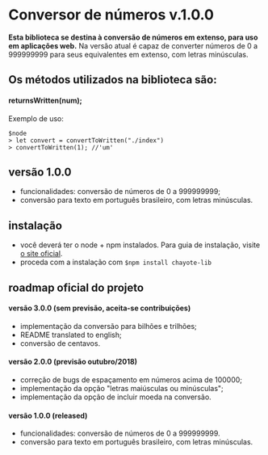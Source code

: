 # Conversor de números v.1.0.0

**Esta biblioteca se destina à conversão de números em extenso, para uso em aplicações web.**
Na versão atual é capaz de converter números de 0 a 999999999 para seus equivalentes em extenso, com letras minúsculas.


## Os métodos utilizados na biblioteca são:

#### **returnsWritten(num);**

Exemplo de uso:

```
$node
> let convert = convertToWritten("./index")
> convertToWritten(1); //'um'
```


## versão 1.0.0

- funcionalidades: conversão de números de 0 a 999999999;
- conversão para texto em português brasileiro, com letras minúsculas.


## instalação

- você deverá ter o node + npm instalados. Para guia de instalação, visite [o site oficial](https://www.npmjs.com/get-npm).
- proceda com a instalação com `$npm install chayote-lib`


## roadmap oficial do projeto

#### versão 3.0.0 (sem previsão, aceita-se contribuições)
- implementação da conversão para bilhões e trilhões;
- README translated to english;
- conversão de centavos.

#### versão 2.0.0 (previsão outubro/2018)
- correção de bugs de espaçamento em números acima de 100000;
- implementação da opção "letras maiúsculas ou minúsculas";
- implementação da opção de incluir moeda na conversão.

#### versão 1.0.0 (released)
- funcionalidades: conversão de números de 0 a 999999999.
- conversão para texto em português brasileiro, com letras minúsculas.